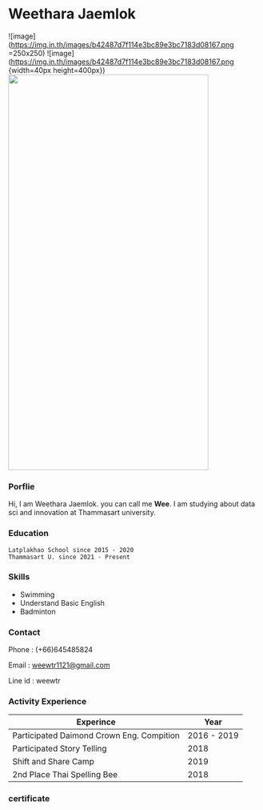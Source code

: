 # Weethara Jaemlok


![image](https://img.in.th/images/b42487d7f114e3bc89e3bc7183d08167.png =250x250)
![image](https://img.in.th/images/b42487d7f114e3bc89e3bc7183d08167.png {width=40px height=400px})
<img src="https://img.in.th/images/b42487d7f114e3bc89e3bc7183d08167.png" width="400" height="790">
### Porflie
Hi, I am Weethara Jaemlok. you can call me **Wee**. I am studying about data sci and innovation at Thammasart university. 

### Education

```
Latplakhao School since 2015 - 2020
Thammasart U. since 2021 - Present
```

### Skills
- Swimming
- Understand Basic English
- Badminton

### Contact
Phone : (+66)645485824

Email : weewtr1121@gmail.com
 
Line id : weewtr 

### Activity Experience

| Experince | Year |
| --- | --- |
| Participated Daimond Crown Eng. Compition | 2016 - 2019 |
| Participated Story Telling | 2018 |
| Shift and Share Camp | 2019
| 2nd Place Thai Spelling Bee | 2018 |

### certificate


